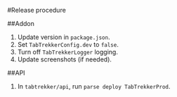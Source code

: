 #Release procedure

##Addon
1. Update version in `package.json`.
2. Set `TabTrekkerConfig.dev` to `false`.
3. Turn off `TabTrekkerLogger` logging.
4. Update screenshots (if needed).

##API
1. In `tabtrekker/api`, run `parse deploy TabTrekkerProd`.
